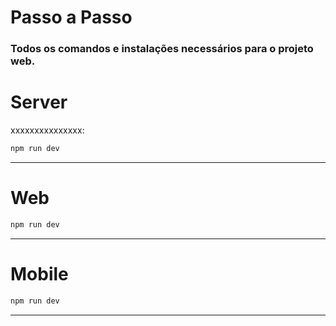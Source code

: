 # Passo a Passo 
### Todos os comandos e instalações necessários para o projeto web.

# Server
xxxxxxxxxxxxxxx:
```bash
npm run dev
```
---
# Web

```bash
npm run dev
```

---
# Mobile

```bash
npm run dev
```

---